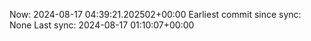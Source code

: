 Now: 2024-08-17 04:39:21.202502+00:00 Earliest commit since sync: None Last sync: 2024-08-17 01:10:07+00:00
